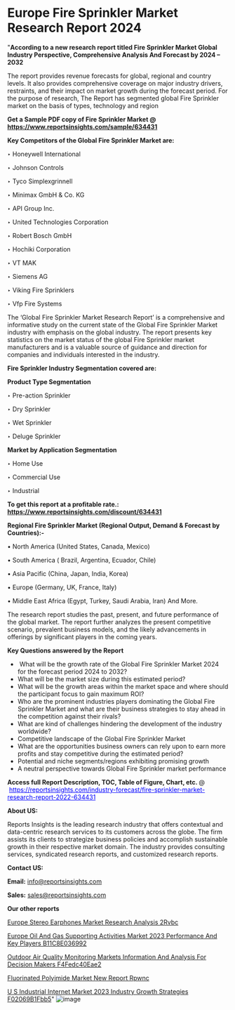 # Europe Fire Sprinkler Market Research Report 2024

 "<strong>According to a new research report titled Fire Sprinkler Market Global Industry Perspective, Comprehensive Analysis And Forecast by 2024 – 2032</strong>

The report provides revenue forecasts for global, regional and country levels. It also provides comprehensive coverage on major industry drivers, restraints, and their impact on market growth during the forecast period. For the purpose of research, The Report has segmented global Fire Sprinkler market on the basis of types, technology and region

<strong>Get a Sample PDF copy of Fire Sprinkler Market </strong><strong>@<a href=https://www.reportsinsights.com/sample/634431 style=color:#0000ff;> https://www.reportsinsights.com/sample/634431</a></strong></font>

<strong>Key Competitors of the Global Fire Sprinkler Market are:</strong>

‣ Honeywell International

‣ Johnson Controls

‣ Tyco Simplexgrinnell

‣ Minimax GmbH & Co. KG

‣ API Group Inc.

‣ United Technologies Corporation

‣ Robert Bosch GmbH

‣ Hochiki Corporation

‣ VT MAK

‣ Siemens AG

‣ Viking Fire Sprinklers

‣ Vfp Fire Systems

The ‘Global Fire Sprinkler Market Research Report’ is a comprehensive and informative study on the current state of the Global Fire Sprinkler Market industry with emphasis on the global industry. The report presents key statistics on the market status of the global Fire Sprinkler market manufacturers and is a valuable source of guidance and direction for companies and individuals interested in the industry.

<strong>Fire Sprinkler Industry Segmentation covered are:</strong>

<strong>Product Type Segmentation</strong>

‣    Pre-action Sprinkler

‣ Dry Sprinkler

‣ Wet Sprinkler

‣ Deluge Sprinkler

<strong>Market by Application Segmentation</strong>

‣   Home Use

‣ Commercial Use

‣ Industrial

<strong>To get this report at a profitable rate.: <a href=https://www.reportsinsights.com/discount/634431 style=color:#0000ff;>https://www.reportsinsights.com/discount/634431</a></strong></font>

<strong>Regional Fire Sprinkler Market (Regional Output, Demand &amp; Forecast by Countries):-</strong>

• North America (United States, Canada, Mexico)

• South America ( Brazil, Argentina, Ecuador, Chile)

• Asia Pacific (China, Japan, India, Korea)

• Europe (Germany, UK, France, Italy)

• Middle East Africa (Egypt, Turkey, Saudi Arabia, Iran) And More.

The research report studies the past, present, and future performance of the global market. The report further analyzes the present competitive scenario, prevalent business models, and the likely advancements in offerings by significant players in the coming years.

<strong>Key Questions answered by the Report</strong>
<ul>
  <li> What will be the growth rate of the Global Fire Sprinkler Market 2024 for the forecast period 2024 to 2032?</li>
  <li>What will be the market size during this estimated period?</li>
  <li>What will be the growth areas within the market space and where should the participant focus to gain maximum ROI?</li>
  <li>Who are the prominent industries players dominating the Global Fire Sprinkler Market and what are their business strategies to stay ahead in the competition against their rivals?</li>
  <li>What are kind of challenges hindering the development of the industry worldwide?</li>
  <li>Competitive landscape of the Global Fire Sprinkler Market</li>
  <li>What are the opportunities business owners can rely upon to earn more profits and stay competitive during the estimated period?</li>
  <li>Potential and niche segments/regions exhibiting promising growth</li>
  <li>A neutral perspective towards Global Fire Sprinkler market performance</li>
</ul>
<strong>Access full Report Description, TOC, Table of Figure, Chart, etc. </strong>@  <a href=https://reportsinsights.com/industry-forecast/fire-sprinkler-market-research-report-2022-634431 style=color:#0000ff;>https://reportsinsights.com/industry-forecast/fire-sprinkler-market-research-report-2022-634431</a></font>

<strong><strong>About US</strong>:</strong>

Reports Insights is the leading research industry that offers contextual and data-centric research services to its customers across the globe. The firm assists its clients to strategize business policies and accomplish sustainable growth in their respective market domain. The industry provides consulting services, syndicated research reports, and customized research reports.

<strong>Contact US:</strong>

<p class=""""><b>Email:</b> <a href=mailto:info@reportsinsights.com>info@reportsinsights.com</a></p>
<p class=""""><b>Sales:</b> <a href=mailto:sales@reportsinsights.com>sales@reportsinsights.com</a></p>

<strong>Our other reports</strong>

<a href=https://www.linkedin.com/pulse/europe-stereo-earphones-market-research-analysis-2rvbc/>Europe Stereo Earphones Market Research Analysis 2Rvbc</a>

<a href=https://medium.com/@g65914336/europe-oil-and-gas-supporting-activities-market-2023-performance-and-key-players-b11c8e036992>Europe Oil And Gas Supporting Activities Market 2023 Performance And Key Players B11C8E036992</a>

<a href=https://medium.com/@aaradhyashinde84758/outdoor-air-quality-monitoring-markets-information-and-analysis-for-decision-makers-f4fedc40eae2>Outdoor Air Quality Monitoring Markets Information And Analysis For Decision Makers F4Fedc40Eae2</a>

<a href=https://www.linkedin.com/pulse/fluorinated-polyimide-market-new-report-rpwnc/>Fluorinated Polyimide Market New Report Rpwnc</a>

<a href=https://medium.com/@achalwankhede15/u-s-industrial-internet-market-2023-industry-growth-strategies-f02069b1fbb5>U S Industrial Internet Market 2023 Industry Growth Strategies F02069B1Fbb5</a>"
![image](https://github.com/daminid12/RImarketresearch/assets/158430485/661645c1-df76-45fd-baa2-a26acfd25c5a)
